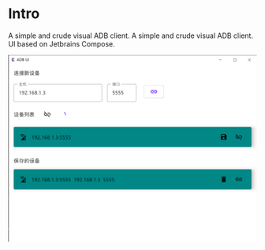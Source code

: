 # Intro

A simple and crude visual ADB client. A simple and crude visual ADB client. UI based on Jetbrains Compose.

![Screenshot](assets/screenshot.png)